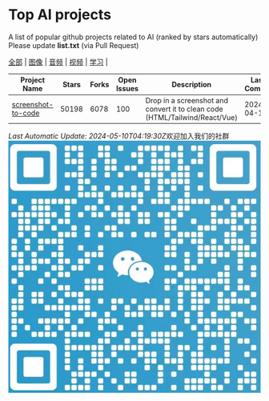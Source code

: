 # Top AI projects
A list of popular github projects related to AI (ranked by stars automatically)
Please update **list.txt** (via Pull Request)

<a href="./README.md">全部</a> |   <a href="./READMEpicture.md">图像</a> |   <a href="./READMEaudio.md">音频</a> | <a href="./READMEvideo.md">视频</a> | <a href="./READMElearn.md">学习</a> | 

| Project Name | Stars | Forks | Open Issues | Description | Last Commit |
| ------------ | ----- | ----- | ----------- | ----------- | ----------- |
| [screenshot-to-code](https://github.com/abi/screenshot-to-code) | 50198 | 6078 | 100 | Drop in a screenshot and convert it to clean code (HTML/Tailwind/React/Vue) | 2024-04-18 |

*Last Automatic Update: 2024-05-10T04:19:30Z*欢迎加入我们的社群 ![](https://raw.githubusercontent.com/mouuii/picture/master/weichat.jpg) 
